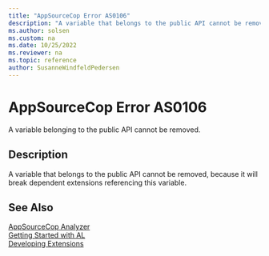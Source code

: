 ```yaml
---
title: "AppSourceCop Error AS0106"
description: "A variable that belongs to the public API cannot be removed, because it will break dependent extensions referencing this variable."
ms.author: solsen
ms.custom: na
ms.date: 10/25/2022
ms.reviewer: na
ms.topic: reference
author: SusanneWindfeldPedersen
---
```

[//]: # (START>DO_NOT_EDIT)
[//]: # (IMPORTANT:Do not edit any of the content between here and the END>DO_NOT_EDIT.)
[//]: # (Any modifications should be made in the .xml files in the ModernDev repo.)
# AppSourceCop Error AS0106
A variable belonging to the public API cannot be removed.

## Description
A variable that belongs to the public API cannot be removed, because it will break dependent extensions referencing this variable.

[//]: # (IMPORTANT: END>DO_NOT_EDIT)
## See Also  
[AppSourceCop Analyzer](appsourcecop.md)  
[Getting Started with AL](../devenv-get-started.md)  
[Developing Extensions](../devenv-dev-overview.md)  